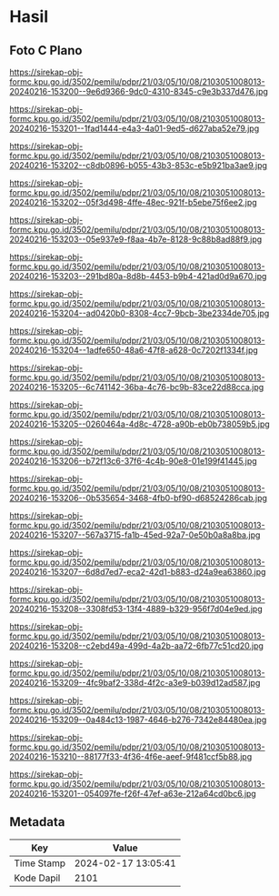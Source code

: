 # Hasil

## Foto C Plano

https://sirekap-obj-formc.kpu.go.id/3502/pemilu/pdpr/21/03/05/10/08/2103051008013-20240216-153200--9e6d9366-9dc0-4310-8345-c9e3b337d476.jpg

https://sirekap-obj-formc.kpu.go.id/3502/pemilu/pdpr/21/03/05/10/08/2103051008013-20240216-153201--1fad1444-e4a3-4a01-9ed5-d627aba52e79.jpg

https://sirekap-obj-formc.kpu.go.id/3502/pemilu/pdpr/21/03/05/10/08/2103051008013-20240216-153202--c8db0896-b055-43b3-853c-e5b921ba3ae9.jpg

https://sirekap-obj-formc.kpu.go.id/3502/pemilu/pdpr/21/03/05/10/08/2103051008013-20240216-153202--05f3d498-4ffe-48ec-921f-b5ebe75f6ee2.jpg

https://sirekap-obj-formc.kpu.go.id/3502/pemilu/pdpr/21/03/05/10/08/2103051008013-20240216-153203--05e937e9-f8aa-4b7e-8128-9c88b8ad88f9.jpg

https://sirekap-obj-formc.kpu.go.id/3502/pemilu/pdpr/21/03/05/10/08/2103051008013-20240216-153203--291bd80a-8d8b-4453-b9b4-421ad0d9a670.jpg

https://sirekap-obj-formc.kpu.go.id/3502/pemilu/pdpr/21/03/05/10/08/2103051008013-20240216-153204--ad0420b0-8308-4cc7-9bcb-3be2334de705.jpg

https://sirekap-obj-formc.kpu.go.id/3502/pemilu/pdpr/21/03/05/10/08/2103051008013-20240216-153204--1adfe650-48a6-47f8-a628-0c7202f1334f.jpg

https://sirekap-obj-formc.kpu.go.id/3502/pemilu/pdpr/21/03/05/10/08/2103051008013-20240216-153205--6c741142-36ba-4c76-bc9b-83ce22d88cca.jpg

https://sirekap-obj-formc.kpu.go.id/3502/pemilu/pdpr/21/03/05/10/08/2103051008013-20240216-153205--0260464a-4d8c-4728-a90b-eb0b738059b5.jpg

https://sirekap-obj-formc.kpu.go.id/3502/pemilu/pdpr/21/03/05/10/08/2103051008013-20240216-153206--b72f13c6-37f6-4c4b-90e8-01e199f41445.jpg

https://sirekap-obj-formc.kpu.go.id/3502/pemilu/pdpr/21/03/05/10/08/2103051008013-20240216-153206--0b535654-3468-4fb0-bf90-d68524286cab.jpg

https://sirekap-obj-formc.kpu.go.id/3502/pemilu/pdpr/21/03/05/10/08/2103051008013-20240216-153207--567a3715-fa1b-45ed-92a7-0e50b0a8a8ba.jpg

https://sirekap-obj-formc.kpu.go.id/3502/pemilu/pdpr/21/03/05/10/08/2103051008013-20240216-153207--6d8d7ed7-eca2-42d1-b883-d24a9ea63860.jpg

https://sirekap-obj-formc.kpu.go.id/3502/pemilu/pdpr/21/03/05/10/08/2103051008013-20240216-153208--3308fd53-13f4-4889-b329-956f7d04e9ed.jpg

https://sirekap-obj-formc.kpu.go.id/3502/pemilu/pdpr/21/03/05/10/08/2103051008013-20240216-153208--c2ebd49a-499d-4a2b-aa72-6fb77c51cd20.jpg

https://sirekap-obj-formc.kpu.go.id/3502/pemilu/pdpr/21/03/05/10/08/2103051008013-20240216-153209--4fc9baf2-338d-4f2c-a3e9-b039d12ad587.jpg

https://sirekap-obj-formc.kpu.go.id/3502/pemilu/pdpr/21/03/05/10/08/2103051008013-20240216-153209--0a484c13-1987-4646-b276-7342e84480ea.jpg

https://sirekap-obj-formc.kpu.go.id/3502/pemilu/pdpr/21/03/05/10/08/2103051008013-20240216-153210--88177f33-4f36-4f6e-aeef-9f481ccf5b88.jpg

https://sirekap-obj-formc.kpu.go.id/3502/pemilu/pdpr/21/03/05/10/08/2103051008013-20240216-153201--054097fe-f26f-47ef-a63e-212a64cd0bc6.jpg


## Metadata

| Key        | Value               |
| ---------- | ------------------- |
| Time Stamp | 2024-02-17 13:05:41 |
| Kode Dapil | 2101                |



